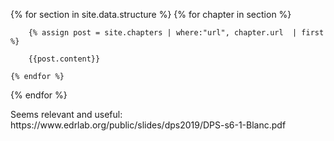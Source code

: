 ---
---
<head>
    <link href="/css/print.css" rel="stylesheet" type="text/css" />
    <script src="https://unpkg.com/pagedjs@0.4.1/dist/paged.polyfill.js"></script>

</head>

<body>

{% for section in site.data.structure %}
    {% for chapter in section %}
        
        {% assign post = site.chapters | where:"url", chapter.url  | first %}

        {{post.content}}

    {% endfor %}
{% endfor %}


<!-->
Seems relevant and useful: https://www.edrlab.org/public/slides/dps2019/DPS-s6-1-Blanc.pdf
<!-->


</body>